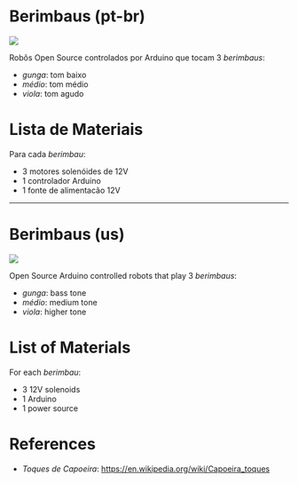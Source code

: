 # Berimbaus (pt-br)

![](https://upload.wikimedia.org/wikipedia/commons/8/8a/Debretberimbau.jpg)

Robôs Open Source controlados por Arduino que tocam 3 _berimbaus_:

- _gunga_: tom baixo
- _médio_: tom médio
- _viola_: tom agudo

# Lista de Materiais

Para cada _berimbau_:

- 3 motores solenóides de 12V
- 1 controlador Arduino
- 1 fonte de alimentacão 12V

---

# Berimbaus (us)

![](https://upload.wikimedia.org/wikipedia/commons/8/8a/Debretberimbau.jpg)

Open Source Arduino controlled robots that play 3 _berimbaus_:

- _gunga_: bass tone
- _médio_: medium tone
- _viola_: higher tone

# List of Materials

For each _berimbau_:

- 3 12V solenoids
- 1 Arduino
- 1 power source

# References

- _Toques de Capoeira_: https://en.wikipedia.org/wiki/Capoeira_toques
